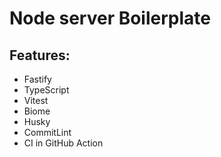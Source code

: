 # Node server Boilerplate

## Features:

- Fastify
- TypeScript
- Vitest
- Biome
- Husky
- CommitLint
- CI in GitHub Action
